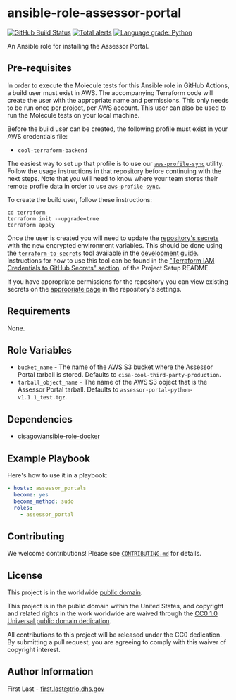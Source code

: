 # ansible-role-assessor-portal #

[![GitHub Build Status](https://github.com/cisagov/ansible-role-assessor-portal/workflows/build/badge.svg)](https://github.com/cisagov/ansible-role-assessor-portal/actions)
[![Total alerts](https://img.shields.io/lgtm/alerts/g/cisagov/ansible-role-assessor-portal.svg?logo=lgtm&logoWidth=18)](https://lgtm.com/projects/g/cisagov/ansible-role-assessor-portal/alerts/)
[![Language grade: Python](https://img.shields.io/lgtm/grade/python/g/cisagov/ansible-role-assessor-portal.svg?logo=lgtm&logoWidth=18)](https://lgtm.com/projects/g/cisagov/ansible-role-assessor-portal/context:python)

An Ansible role for installing the Assessor Portal.

## Pre-requisites ##

In order to execute the Molecule tests for this Ansible role in GitHub
Actions, a build user must exist in AWS. The accompanying Terraform
code will create the user with the appropriate name and
permissions. This only needs to be run once per project, per AWS
account. This user can also be used to run the Molecule tests on your
local machine.

Before the build user can be created, the following profile must exist in
your AWS credentials file:

- `cool-terraform-backend`

The easiest way to set up that profile is to use our
[`aws-profile-sync`](https://github.com/cisagov/aws-profile-sync)
utility. Follow the usage instructions in that repository before
continuing with the next steps. Note that you will need to know where
your team stores their remote profile data in order to use
[`aws-profile-sync`](https://github.com/cisagov/aws-profile-sync).

To create the build user, follow these instructions:

```console
cd terraform
terraform init --upgrade=true
terraform apply
```

Once the user is created you will need to update the [repository's
secrets](https://help.github.com/en/actions/configuring-and-managing-workflows/creating-and-storing-encrypted-secrets)
with the new encrypted environment variables. This should be done
using the
[`terraform-to-secrets`](https://github.com/cisagov/development-guide/tree/develop/project_setup#terraform-iam-credentials-to-github-secrets-)
tool available in the [development
guide](https://github.com/cisagov/development-guide). Instructions for
how to use this tool can be found in the ["Terraform IAM Credentials
to GitHub Secrets"
section](https://github.com/cisagov/development-guide/tree/develop/project_setup#terraform-iam-credentials-to-github-secrets-).
of the Project Setup README.

If you have appropriate permissions for the repository you can view
existing secrets on the [appropriate
page](https://github.com/cisagov/ansible-role-assessor-portal/settings/secrets)
in the repository's settings.

## Requirements ##

None.

## Role Variables ##

- `bucket_name` - The name of the AWS S3 bucket where the Assessor Portal
  tarball is stored.  Defaults to `cisa-cool-third-party-production`.
- `tarball_object_name` - The name of the AWS S3 object that is the Assessor
  Portal tarball.  Defaults to `assessor-portal-python-v1.1.1_test.tgz`.

## Dependencies ##

- [cisagov/ansible-role-docker](https://github.com/cisagov/ansible-role-docker)

## Example Playbook ##

Here's how to use it in a playbook:

```yaml
- hosts: assessor_portals
  become: yes
  become_method: sudo
  roles:
    - assessor_portal
```

## Contributing ##

We welcome contributions!  Please see [`CONTRIBUTING.md`](CONTRIBUTING.md) for
details.

## License ##

This project is in the worldwide [public domain](LICENSE).

This project is in the public domain within the United States, and
copyright and related rights in the work worldwide are waived through
the [CC0 1.0 Universal public domain
dedication](https://creativecommons.org/publicdomain/zero/1.0/).

All contributions to this project will be released under the CC0
dedication. By submitting a pull request, you are agreeing to comply
with this waiver of copyright interest.

## Author Information ##

First Last - <first.last@trio.dhs.gov>

